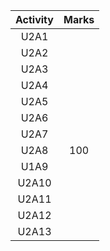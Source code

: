 | Activity | Marks |
|:--------:|:-----:|
|   U2A1   |       |
|   U2A2   |       |
|   U2A3   |       |
|   U2A4   |       |
|   U2A5   |       |
|   U2A6   |       |
|   U2A7   |       |
|   U2A8   |  100  | 
|   U1A9   |       |
|  U2A10   |       |
|  U2A11   |       |
|  U2A12   |       |
|  U2A13   |       |
